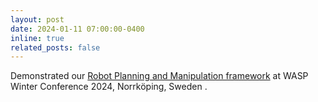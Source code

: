 ```yaml
---
layout: post
date: 2024-01-11 07:00:00-0400
inline: true
related_posts: false
---
```


Demonstrated our [Robot Planning and Manipulation framework](https://rishihazra.github.io/projects/1_project/) at WASP Winter Conference 2024, Norrköping, Sweden . 